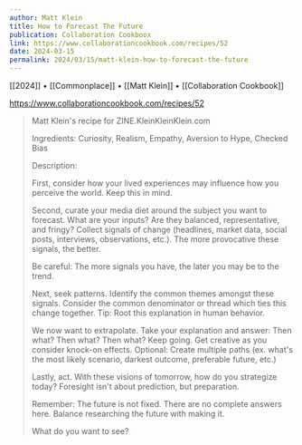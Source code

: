 ```yaml
---
author: Matt Klein
title: How to Forecast The Future
publication: Collaboration Cookboox
link: https://www.collaborationcookbook.com/recipes/52
date: 2024-03-15
permalink: 2024/03/15/matt-klein-how-to-forecast-the-future
---
```


[[2024]] • [[Commonplace]] • [[Matt Klein]] • [[Collaboration Cookbook]]

https://www.collaborationcookbook.com/recipes/52

> Matt Klein's recipe for ZINE.KleinKleinKlein.com
>
> Ingredients: Curiosity, Realism, Empathy, Aversion to Hype, Checked Bias
>
> Description:
> 
> First, consider how your lived experiences may influence how you perceive the world. Keep this in mind.
> 
> Second, curate your media diet around the subject you want to forecast. What are your inputs? Are they balanced, representative, and fringy? Collect signals of change (headlines, market data, social posts, interviews, observations, etc.). The more provocative these signals, the better.
>
> Be careful: The more signals you have, the later you may be to the trend.
>
> Next, seek patterns. Identify the common themes amongst these signals. Consider the common denominator or thread which ties this change together. Tip: Root this explanation in human behavior.
>
> We now want to extrapolate. Take your explanation and answer: Then what? Then what? Then what? Keep going. Get creative as you consider knock-on effects. Optional: Create multiple paths (ex. what's the most likely scenario, darkest outcome, preferable future, etc.)
>
> Lastly, act. With these visions of tomorrow, how do you strategize today? Foresight isn't about prediction, but preparation.
>
> Remember: The future is not fixed. There are no complete answers here. Balance researching the future with making it.
> 
> What do you want to see?